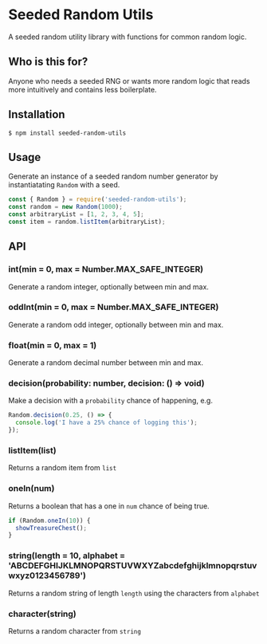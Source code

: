 # Seeded Random Utils

A seeded random utility library with functions for common random logic.

## Who is this for?

Anyone who needs a seeded RNG or wants more random logic that reads more intuitively and contains less boilerplate.

## Installation

```shell
$ npm install seeded-random-utils
```

## Usage

Generate an instance of a seeded random number generator by instantiatating `Random` with a seed.

```js
const { Random } = require('seeded-random-utils');
const random = new Random(1000);
const arbitraryList = [1, 2, 3, 4, 5];
const item = random.listItem(arbitraryList);
```

## API

### int(min = 0, max = Number.MAX_SAFE_INTEGER)

Generate a random integer, optionally between min and max.

### oddInt(min = 0, max = Number.MAX_SAFE_INTEGER)

Generate a random odd integer, optionally between min and max.

### float(min = 0, max = 1)

Generate a random decimal number between min and max.

### decision(probability: number, decision: () => void)

Make a decision with a `probability` chance of happening, e.g.

```js
Random.decision(0.25, () => {
  console.log('I have a 25% chance of logging this');
});
```

### listItem(list)

Returns a random item from `list`

### oneIn(num)

Returns a boolean that has a one in `num` chance of being true.

```js
if (Random.oneIn(10)) {
  showTreasureChest();
}
```

### string(length = 10, alphabet = 'ABCDEFGHIJKLMNOPQRSTUVWXYZabcdefghijklmnopqrstuvwxyz0123456789')

Returns a random string of length `length` using the characters from `alphabet`

### character(string)

Returns a random character from `string`
